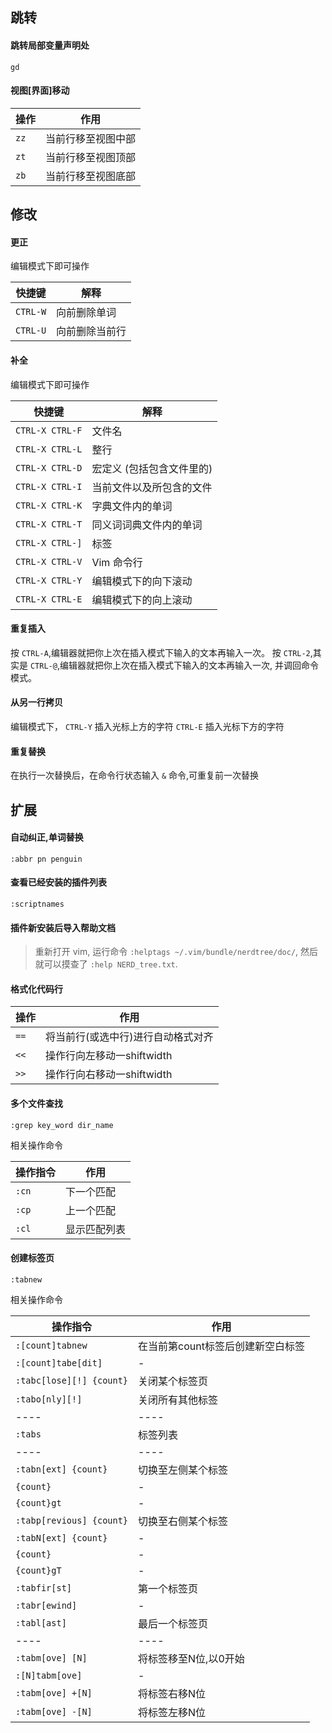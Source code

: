 ## 跳转

#### 跳转局部变量声明处
`gd`

#### 视图[界面]移动
操作 | 作用
----|----
`zz` | 当前行移至视图中部
`zt` | 当前行移至视图顶部
`zb` | 当前行移至视图底部




## 修改

#### 更正
编辑模式下即可操作

快捷键 | 解释
----|----
`CTRL-W` | 向前删除单词
`CTRL-U` | 向前删除当前行

#### 补全
编辑模式下即可操作

快捷键 | 解释
----|----
`CTRL-X CTRL-F` | 文件名
`CTRL-X CTRL-L` | 整行
`CTRL-X CTRL-D` | 宏定义 (包括包含文件里的)
`CTRL-X CTRL-I` | 当前文件以及所包含的文件
`CTRL-X CTRL-K` | 字典文件内的单词
`CTRL-X CTRL-T` | 同义词词典文件内的单词
`CTRL-X CTRL-]` | 标签
`CTRL-X CTRL-V` | Vim 命令行
`CTRL-X CTRL-Y` | 编辑模式下的向下滚动
`CTRL-X CTRL-E` | 编辑模式下的向上滚动

#### 重复插入
按 `CTRL-A`,编辑器就把你上次在插入模式下输入的文本再输入一次。
按 `CTRL-2`,其实是 `CTRL-@`,编辑器就把你上次在插入模式下输入的文本再输入一次, 并调回命令模式。

#### 从另一行拷贝
编辑模式下，
`CTRL-Y` 插入光标上方的字符
`CTRL-E` 插入光标下方的字符

#### 重复替换
在执行一次替换后，在命令行状态输入 `&` 命令,可重复前一次替换

## 扩展

#### 自动纠正,单词替换
`:abbr pn penguin`

#### 查看已经安装的插件列表
`:scriptnames`

#### 插件新安装后导入帮助文档
>重新打开 vim, 运行命令 `:helptags ~/.vim/bundle/nerdtree/doc/`, 然后就可以摸查了 `:help NERD_tree.txt`.

#### 格式化代码行
操作 | 作用
----|----
`==` | 将当前行(或选中行)进行自动格式对齐
`<<` | 操作行向左移动一shiftwidth
`>>` | 操作行向右移动一shiftwidth



#### 多个文件查找
`:grep key_word dir_name`

相关操作命令

操作指令 | 作用
----|---
`:cn` | 下一个匹配
`:cp` | 上一个匹配
`:cl` | 显示匹配列表

#### 创建标签页
`:tabnew`

相关操作命令

操作指令 | 作用
----|---
`:[count]tabnew` | 在当前第count标签后创建新空白标签
`:[count]tabe[dit]` | -
`:tabc[lose][!] {count}` | 关闭某个标签页
`:tabo[nly][!]` | 关闭所有其他标签
----|----
`:tabs` | 标签列表
----|----
`:tabn[ext] {count}` | 切换至左侧某个标签
`{count}` | -
`{count}gt` | -
`:tabp[revious] {count}` | 切换至右侧某个标签
`:tabN[ext] {count}` | -
`{count}` | -
`{count}gT` | -
`:tabfir[st]` | 第一个标签页
`:tabr[ewind]` | -
`:tabl[ast]` | 最后一个标签页
----|----
`:tabm[ove] [N]` | 将标签移至N位,以0开始
`:[N]tabm[ove]` | -
`:tabm[ove] +[N]` | 将标签右移N位
`:tabm[ove] -[N]` | 将标签左移N位

